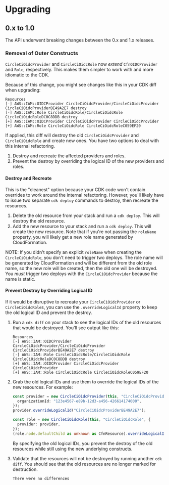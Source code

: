 # Upgrading

## 0.x to 1.0

The API underwent breaking changes between the 0.x and 1.x releases.

### Removal of Outer Constructs

`CircleCiOidcProvider` and `CircleCiOidcRole` now _extend_ `CfnOIDCProvider` and `Role`, respectively. This makes them
simpler to work with and more idiomatic to the CDK.

Because of this change, you might see changes like this in your CDK diff when upgrading:

```shell
Resources
[-] AWS::IAM::OIDCProvider CircleCiOidcProvider/CircleCiOidcProvider CircleCiOidcProviderBE49A2E7 destroy
[-] AWS::IAM::Role CircleCiOidcRole/CircleCiOidcRole CircleCiOidcRoleDC0C8DDB destroy
[+] AWS::IAM::OIDCProvider CircleCiOidcProvider CircleCiOidcProvider
[+] AWS::IAM::Role CircleCiOidcRole CircleCiOidcRoleC059EF20
```

If applied, this diff will destroy the old `CircleCiOidcProvider` and `CircleCiOidcRole` and create new ones. You have
two options to deal with this internal refactoring.

1. Destroy and recreate the affected providers and roles.
2. Prevent the destroy by overriding the logical ID of the new providers and roles.

#### Destroy and Recreate

This is the "cleanest" option because your CDK code won't contain overrides to work around the internal refactoring.
However, you'll likely have to issue two separate `cdk deploy` commands to destroy, then recreate the resources.

1. Delete the old resource from your stack and run a `cdk deploy`. This will destroy the old resource.
1. Add the new resource to your stack and run a `cdk deploy`. This will create the new resource. Note that if you're not
   passing the `roleName` property, you will likely get a new role name generated by CloudFormation.

NOTE: If you didn't specify an explicit `roleName` when creating the `CircleCiOidcRole`, you don't need to trigger two
deploys. The role name will be generated by CloudFormation and will be different from the old role name, so the new role
will be created, then the old one will be destroyed. You _must_ trigger two deploys with the `CircleCiOidcProvider`
because the name is static.

#### Prevent Destroy by Overriding Logical ID

If it would be disruptive to recreate your `CircleCiOidcProvider` or `CircleCiOidcRole`s, you can use the
`.overrideLogicalId` property to keep the old logical ID and prevent the destroy.

1. Run a `cdk diff` on your stack to see the logical IDs of the old resources that would be destroyed. You'll see output
   like this:

   ```shell
   Resources
   [-] AWS::IAM::OIDCProvider CircleCiOidcProvider/CircleCiOidcProvider CircleCiOidcProviderBE49A2E7 destroy
   [-] AWS::IAM::Role CircleCiOidcRole/CircleCiOidcRole CircleCiOidcRoleDC0C8DDB destroy
   [+] AWS::IAM::OIDCProvider CircleCiOidcProvider CircleCiOidcProvider
   [+] AWS::IAM::Role CircleCiOidcRole CircleCiOidcRoleC059EF20
   ```

1. Grab the old logical IDs and use them to override the logical IDs of the new resources. For example:

   ```typescript
   const provider = new CircleCiOidcProvider(this, "CircleCiOidcProvider", {
     organizationId: "123e4567-e89b-12d3-a456-426614174000",
   });
   provider.overrideLogicalId("CircleCiOidcProviderBE49A2E7");

   const role = new CircleCiOidcRole(this, "CircleCiOidcRole", {
     provider: provider,
   });
   (role.node.defaultChild as unknown as CfnResource).overrideLogicalId("CircleCiOidcRoleDC0C8DDB");
   ```

   By specifying the old logical IDs, you prevent the destroy of the old resources while still using the new underlying
   constructs.

1. Validate that the resources will not be destroyed by running another `cdk diff`. You should see that the old
   resources are no longer marked for destruction.

   ```shell
   There were no differences
   ```
